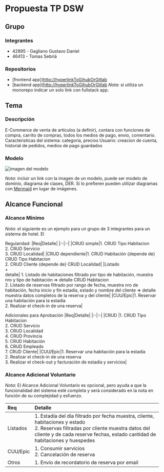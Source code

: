# Propuesta TP DSW

## Grupo
### Integrantes
* 42895 - Gagliano Gustavo Daniel
* 46413 - Tomas Sebriá

### Repositorios
* [frontend app]([http://hyperlinkToGihubOrGitlab](https://github.com/daniel-gagliano/DSW-305-FrontEnd--Gagliano-Sebri-FinosDSW-305---Gagliano-Sebria-Finos)
* [backend app]([http://hyperlinkToGihubOrGitlab](https://github.com/daniel-gagliano/DSW-305-BackEnd--Gagliano-Sebri-FinosDSW-305---Gagliano-Sebria-Finos)
*Nota*: si utiliza un monorepo indicar un solo link con fullstack app.

## Tema
### Descripción
E-Commerce de venta de artículos (a definir), contara con funciones de compra, carrito de compras, todos los medios de pago, envio, comentario. 
Caracteristicas del sistema: categoria, precios
Usuario: creacion de cuenta, historial de pedidos, medios de pago guardados 

### Modelo
![imagen del modelo]()

*Nota*: incluir un link con la imagen de un modelo, puede ser modelo de dominio, diagrama de clases, DER. Si lo prefieren pueden utilizar diagramas con [Mermaid](https://mermaid.js.org) en lugar de imágenes.

## Alcance Funcional 

### Alcance Mínimo

*Nota*: el siguiente es un ejemplo para un grupo de 3 integrantes para un sistema de hotel. El 

Regularidad:
|Req|Detalle|
|:-|:-|
|CRUD simple|1. CRUD Tipo Habitacion<br>2. CRUD Servicio<br>3. CRUD Localidad|
|CRUD dependiente|1. CRUD Habitación {depende de} CRUD Tipo Habitacion<br>2. CRUD Cliente {depende de} CRUD Localidad|
|Listado<br>+<br>detalle| 1. Listado de habitaciones filtrado por tipo de habitación, muestra nro y tipo de habitación => detalle CRUD Habitacion<br> 2. Listado de reservas filtrado por rango de fecha, muestra nro de habitación, fecha inicio y fin estadía, estado y nombre del cliente => detalle muestra datos completos de la reserva y del cliente|
|CUU/Epic|1. Reservar una habitación para la estadía<br>2. Realizar el check-in de una reserva|


Adicionales para Aprobación
|Req|Detalle|
|:-|:-|
|CRUD |1. CRUD Tipo Habitacion<br>2. CRUD Servicio<br>3. CRUD Localidad<br>4. CRUD Provincia<br>5. CRUD Habitación<br>6. CRUD Empleado<br>7. CRUD Cliente|
|CUU/Epic|1. Reservar una habitación para la estadía<br>2. Realizar el check-in de una reserva<br>3. Realizar el check-out y facturación de estadía y servicios|


### Alcance Adicional Voluntario

*Nota*: El Alcance Adicional Voluntario es opcional, pero ayuda a que la funcionalidad del sistema esté completa y será considerado en la nota en función de su complejidad y esfuerzo.

|Req|Detalle|
|:-|:-|
|Listados |1. Estadía del día filtrado por fecha muestra, cliente, habitaciones y estado <br>2. Reservas filtradas por cliente muestra datos del cliente y de cada reserve fechas, estado cantidad de habitaciones y huespedes|
|CUU/Epic|1. Consumir servicios<br>2. Cancelación de reserva|
|Otros|1. Envío de recordatorio de reserva por email|


